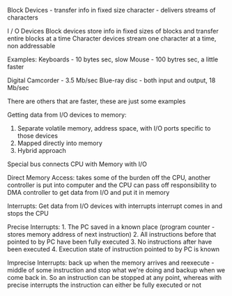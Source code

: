 Block Devices - transfer info in fixed size
character - delivers streams of characters

I / O Devices
Block devices store info in fixed sizes of blocks and transfer entire blocks at a time
Character devices stream one character at a time, non addressable

Examples:
Keyboards - 10 bytes sec, slow
Mouse - 100 bytres sec, a little faster

Digital Camcorder - 3.5 Mb/sec
Blue-ray disc - both input and output, 18 Mb/sec

There are others that are faster, these are just some examples

Getting data from I/O devices to memory:
1. Separate volatile memory, address space, with I/O ports specific to those devices
2. Mapped directly into memory
3. Hybrid approach

Special bus connects CPU with Memory with I/O

Direct Memory Access: takes some of the burden off the CPU, another controller is put into computer and the CPU can pass off responsibility to DMA controller to get data from I/O and put it in memory

Interrupts: Get data from I/O devices with interrupts
	interrupt comes in and stops the CPU

Precise Interrupts: 
	1. The PC saved in a known place (program counter - stores memory address of next instruction)
	2. All instructions before that pointed to by PC have been fully executed
	3. No instructions after have been executed
	4. Execution state of instruction pointed to by PC is known

Imprecise Interrupts: back up when the memory arrives and reexecute - middle of some instruction and stop what we're doing and backup when we come back in.
	So an instruction can be stopped at any point, whereas with precise interrupts the instruction can either be fully executed or not
